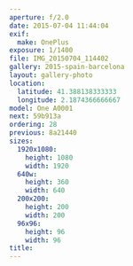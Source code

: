 ```yaml
---
aperture: f/2.0
date: 2015-07-04 11:44:04
exif:
  make: OnePlus
exposure: 1/1400
file: IMG_20150704_114402
gallery: 2015-spain-barcelona
layout: gallery-photo
location:
  latitude: 41.388138333333
  longitude: 2.1874366666667
model: One A0001
next: 59b913a
ordering: 28
previous: 8a21440
sizes:
  1920x1080:
    height: 1080
    width: 1920
  640w:
    height: 360
    width: 640
  200x200:
    height: 200
    width: 200
  96x96:
    height: 96
    width: 96
title: 
---
```

